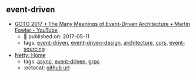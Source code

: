 event-driven 
---
* [GOTO 2017 • The Many Meanings of Event-Driven Architecture • Martin Fowler - YouTube](https://www.youtube.com/watch?v=STKCRSUsyP0)
    * :calendar: published on: 2017-05-11
    * tags: [event-driven](../tags/event-driven.md), [event-driven-design](../tags/event-driven-design.md), [architecture](../tags/architecture.md), [cqrs](../tags/cqrs.md), [event-sourcing](../tags/event-sourcing.md)
* [Netty: Home](https://netty.io/)
    * tags: [async](../tags/async.md), [event-driven](../tags/event-driven.md), [grpc](../tags/grpc.md)
    * :octocat: [github url](https://github.com/netty/netty)

